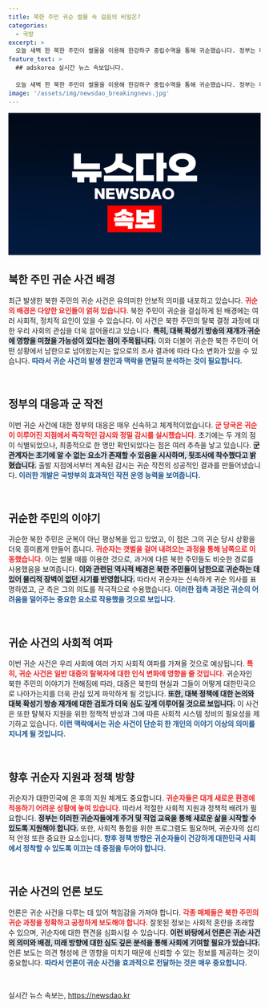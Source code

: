 ```yaml
---
title: 북한 주민 귀순 썰물 속 걸음의 비밀은?
categories:
  - 국방
excerpt: >
  오늘 새벽 한 북한 주민이 썰물을 이용해 한강하구 중립수역을 통해 귀순했습니다. 정부는 대북 확성기 방송의 영향 여부를 조사 중이며, 이 귀순은 약 10개월 만에 발생한 사건으로 국내의 이목을 집중시키고 있습니다.
feature_text: >
  ## adskorea 실시간 뉴스 속보입니다.

  오늘 새벽 한 북한 주민이 썰물을 이용해 한강하구 중립수역을 통해 귀순했습니다. 정부는 대북 확성기 방송의 영향 여부를 조사 중이며, 이 귀순은 약 10개월 만에 발생한 사건으로 국내의 이목을 집중시키고 있습니다.
image: '/assets/img/newsdao_breakingnews.jpg'
---
```


<p><img src="/assets/img/newsdao_breakingnews.jpg" alt="adskorea 속보" /></p>

<h2 data-ke-size="size26">북한 주민 귀순 사건 배경</h2>

<p data-ke-size="size16">최근 발생한 북한 주민의 귀순 사건은 유의미한 안보적 의미를 내포하고 있습니다. <b><span style="color: #ee2323;">귀순의 배경은 다양한 요인들이 얽혀 있습니다.</span></b> 북한 주민이 귀순을 결심하게 된 배경에는 여러 사회적, 정치적 요인이 있을 수 있습니다. 이 사건은 북한 주민의 탈북 결정 과정에 대한 우리 사회의 관심을 더욱 끌어올리고 있습니다. <b><span style="background-color: #21538527;">특히, 대북 확성기 방송의 재개가 귀순에 영향을 미쳤을 가능성이 있다는 점이 주목됩니다.</span></b> 이와 더불어 귀순한 북한 주민이 어떤 상황에서 남한으로 넘어왔는지는 앞으로의 조사 결과에 따라 다소 변화가 있을 수 있습니다. <b><span style="color: #1a5490;">따라서 귀순 사건의 발생 원인과 맥락을 면밀히 분석하는 것이 필요합니다.</span></b></p>

<p data-ke-size="size16">&nbsp;</p>

<h2 data-ke-size="size26">정부의 대응과 군 작전</h2>

<p data-ke-size="size16">이번 귀순 사건에 대한 정부의 대응은 매우 신속하고 체계적이었습니다. <b><span style="color: #ee2323;">군 당국은 귀순이 이루어진 지점에서 즉각적인 감시와 정밀 감시를 실시했습니다.</span></b> 초기에는 두 개의 점이 식별되었으나, 최종적으로 한 명만 확인되었다는 점은 여러 추측을 낳고 있습니다. <b><span style="background-color: #21538527;">군 관계자는 초기에 알 수 없는 요소가 존재할 수 있음을 시사하며, 뒷조사에 착수했다고 밝혔습니다.</span></b> 출발 지점에서부터 계속된 감시는 귀순 작전의 성공적인 결과를 만들어냈습니다. <b><span style="color: #1a5490;">이러한 개발은 국방부의 효과적인 작전 운영 능력을 보여줍니다.</span></b></p>

<p data-ke-size="size16">&nbsp;</p>

<h2 data-ke-size="size26">귀순한 주민의 이야기</h2>

<p data-ke-size="size16">귀순한 북한 주민은 군복이 아닌 평상복을 입고 있었고, 이 점은 그의 귀순 당시 상황을 더욱 흥미롭게 만들어 줍니다. <b><span style="color: #ee2323;">귀순자는 갯벌을 걸어 내려오는 과정을 통해 남쪽으로 이동했습니다.</span></b> 이는 썰물 때를 이용한 것으로, 과거에 다른 북한 주민들도 비슷한 경로를 사용했음을 보여줍니다. <b><span style="background-color: #21538527;">이와 관련된 역사적 배경은 북한 주민들이 남한으로 귀순하는 데 있어 물리적 장벽이 없던 시기를 반영합니다.</span></b> 따라서 귀순자는 신속하게 귀순 의사를 표명하였고, 군 측은 그의 의도를 적극적으로 수용했습니다. <b><span style="color: #1a5490;">이러한 접촉 과정은 귀순의 어려움을 덜어주는 중요한 요소로 작용했을 것으로 보입니다.</span></b></p>

<p data-ke-size="size16">&nbsp;</p>

<h2 data-ke-size="size26">귀순 사건의 사회적 여파</h2>

<p data-ke-size="size16">이번 귀순 사건은 우리 사회에 여러 가지 사회적 여파를 가져올 것으로 예상됩니다. <b><span style="color: #ee2323;">특히, 귀순 사건은 일반 대중의 탈북자에 대한 인식 변화에 영향을 줄 것입니다.</span></b> 귀순자인 북한 주민의 이야기가 전해짐에 따라, 대중은 북한의 현실과 그들이 어떻게 대한민국으로 나아가는지를 더욱 관심 있게 파악하게 될 것입니다. <b><span style="background-color: #21538527;">또한, 대북 정책에 대한 논의와 대북 확성기 방송 재개에 대한 검토가 더욱 심도 깊게 이루어질 것으로 보입니다.</span></b> 이 사건은 또한 탈북자 지원을 위한 정책적 반성과 그에 따른 사회적 시스템 정비의 필요성을 제기하고 있습니다. <b><span style="color: #1a5490;">이런 맥락에서는 귀순 사건이 단순히 한 개인의 이야기 이상의 의미를 지니게 될 것입니다.</span></b></p>

<p data-ke-size="size16">&nbsp;</p>

<h2 data-ke-size="size26">향후 귀순자 지원과 정책 방향</h2>

<p data-ke-size="size16">귀순자가 대한민국에 온 후의 지원 체계도 중요합니다. <b><span style="color: #ee2323;">귀순자들은 대개 새로운 환경에 적응하기 어려운 상황에 놓여 있습니다.</span></b> 따라서 적절한 사회적 지원과 정책적 배려가 필요합니다. <b><span style="background-color: #21538527;">정부는 이러한 귀순자들에게 주거 및 직업 교육을 통해 새로운 삶을 시작할 수 있도록 지원해야 합니다.</span></b> 또한, 사회적 통합을 위한 프로그램도 필요하며, 귀순자의 심리적 안정 또한 중요한 요소입니다. <b><span style="color: #1a5490;">향후 정책 방향은 귀순자들이 건강하게 대한민국 사회에서 정착할 수 있도록 이끄는 데 중점을 두어야 합니다.</span></b></p>

<p data-ke-size="size16">&nbsp;</p>

<h2 data-ke-size="size26">귀순 사건의 언론 보도</h2>

<p data-ke-size="size16">언론은 귀순 사건을 다루는 데 있어 책임감을 가져야 합니다. <b><span style="color: #ee2323;">각종 매체들은 북한 주민의 귀순 과정을 정확하고 공정하게 보도해야 합니다.</span></b> 잘못된 정보는 사회적 혼란을 초래할 수 있으며, 귀순자에 대한 편견을 심화시킬 수 있습니다. <b><span style="background-color: #21538527;">이런 바탕에서 언론은 귀순 사건의 의미와 배경, 미래 방향에 대한 심도 깊은 분석을 통해 사회에 기여할 필요가 있습니다.</span></b> 언론 보도는 의견 형성에 큰 영향을 미치기 때문에 신뢰할 수 있는 정보를 제공하는 것이 중요합니다. <b><span style="color: #1a5490;">따라서 언론이 귀순 사건을 효과적으로 전달하는 것은 매우 중요합니다.</span></b></p>

<p data-ke-size="size16">&nbsp;</p>
실시간 뉴스 속보는, <a href="https://newsdao.kr" rel="dofollow">https://newsdao.kr</a>


